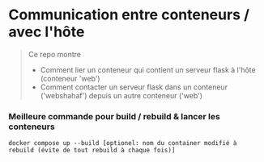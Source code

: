 # Communication entre conteneurs / avec l'hôte

> Ce repo montre 
> - Comment lier un conteneur qui contient un serveur flask à l'hôte (conteneur 'web')
> - Comment contacter un serveur flask dans un conteneur ('webshahaf') depuis un autre conteneur ('web')

### Meilleure commande pour build / rebuild & lancer les conteneurs

```shell
docker compose up --build [optionel: nom du container modifié à rebuild (évite de tout rebuild à chaque fois)]
```

